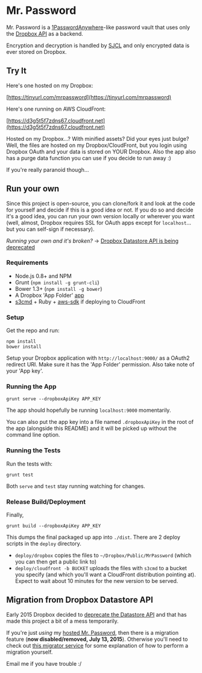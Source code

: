 # Mr. Password

Mr. Password is a
[1PasswordAnywhere](http://learn.agilebits.com/1Password4/iOS/Tutorials/ios-1pa.html)-like
password vault that uses only the
[Dropbox API](https://www.dropbox.com/developers) as a backend.

Encryption and decryption is handled by
[SJCL](http://bitwiseshiftleft.github.io/sjcl/) and only encrypted data is
ever stored on Dropbox.


## Try It

Here's one hosted on my Dropbox:

[https://tinyurl.com/mrpassword](https://tinyurl.com/mrpassword)

Here's one running on AWS CloudFront:

[https://d3g5t5f7zdns67.cloudfront.net](https://d3g5t5f7zdns67.cloudfront.net)

Hosted on my Dropbox...? With minified assets? Did your eyes just bulge?
Well, the files are hosted on my Dropbox/CloudFront, but you login using Dropbox
OAuth and your data is stored on YOUR Dropbox. Also the app also has a
purge data function you can use if you decide to run away :)

If you're really paranoid though...


## Run your own

Since this project is open-source, you can clone/fork it and look at the code
for yourself and decide if this is a good idea or not. If you do so and decide
it's a good idea, you can run your own version locally or wherever you want (well,
almost, Dropbox requires SSL for OAuth apps except for `localhost`... but you can
self-sign if necessary).

_Running your own and it's broken?_ ->
[Dropbox Datastore API is being deprecated](#migration-from-dropbox-datastore-api)

### Requirements

- Node.js 0.8+ and NPM
- Grunt (`npm install -g grunt-cli`)
- Bower 1.3+ (`npm install -g bower`)
- A Dropbox 'App Folder' [app](https://www.dropbox.com/developers/apps)
- [s3cmd](https://github.com/s3tools/s3cmd) +
  Ruby +
  [aws-sdk](https://github.com/aws/aws-sdk-ruby)
  if deploying to CloudFront


### Setup

Get the repo and run:

    npm install
    bower install

Setup your Dropbox application with `http://localhost:9000/` as a
OAuth2 redirect URI. Make sure it has the 'App Folder' permission.
Also take note of your 'App key'.

### Running the App

    grunt serve --dropboxApiKey APP_KEY

The app should hopefully be running `localhost:9000` momentarily.

You can also put the app key into a file named `.dropboxApiKey` in the
root of the app (alongside this README) and it will be picked up without
the command line option.

### Running the Tests

Run the tests with:

    grunt test

Both `serve` and `test` stay running watching for changes.

### Release Build/Deployment

Finally,

    grunt build --dropboxApiKey APP_KEY

This dumps the final packaged up app into `./dist`. There are
2 deploy scripts in the `deploy` directory.

- `deploy/dropbox` copies the files to
  `~/Dropbox/Public/MrPassword` (which you can then get a public link to)
- `deploy/cloudfront -b BUCKET` uploads the files with `s3cmd` to a bucket you specify
  (and which you'll want a CloudFront distribution pointing at). Expect to wait about
  10 minutes for the new version to be served.


## Migration from Dropbox Datastore API

Early 2015 Dropbox decided to
[deprecate the Datastore API](https://blogs.dropbox.com/developers/2015/04/deprecating-the-sync-and-datastore-apis/)
and that has made this project a bit of a mess temporarily.

If you're just _using_ my
[hosted Mr. Password](https://tinyurl.com/mrpassword), then there
is a migration feature (**now disabled/removed, July 13, 2015**).
Otherwise you'll need to check out
[this migrator service](app/scripts/services/migrator.coffee) for some
explanation of how to perform a migration yourself.

Email me if you have trouble :/
